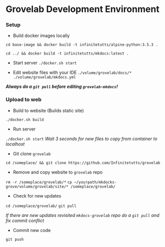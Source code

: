 # Grovelab Development Environment 

### Setup

* Build docker images locally

`cd base-image && docker build -t infinitetutts/alpine-python:3.5.3 .` 

`cd ../ && docker build -t infinitetutts/mkdocs:latest .`

* Start server
`./docker.sh start`

* Edit website files with your IDE
`./volume/grovelab/docs/*`
`./volume/grovelab/mkdocs.yml`

***Always do a `git pull` before editing `grovelab-mkdocs`!***

### Upload to web

* Build to website (Builds static site)

`./docker.sh build`

* Run server

`./docker.sh start`
*Wait 3 seconds for new files to copy from container to localhost*

* Git clone `grovelab`

`cd /someplace/ && git clone https://github.com/Infinitetutts/grovelab`

* Remove and copy website to `grovelab` repo

`rm -r /someplace/grovelab/*`
`cp ~/yourpath/mkdocks-grove/volume/grovelab/site/* /someplace/grovelab/`

* Check for new updates

`cd /someplace/grovelab/`
`git pull`

*If there are new updates revisited `mkdocs-grovelab` repo do a `git pull` and fix commit conflict*

* Commit new code 

`git push`
